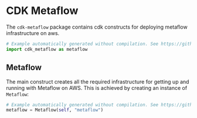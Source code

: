 # CDK Metaflow

The `cdk-metaflow` package contains cdk constructs for deploying metaflow infrastructure on aws.

```python
# Example automatically generated without compilation. See https://github.com/aws/jsii/issues/826
import cdk_metaflow as metaflow
```

## Metaflow

The main construct creates all the required infrastructure for getting up and running with Metaflow on AWS. This is achieved by creating an instance of `Metaflow`:

```python
# Example automatically generated without compilation. See https://github.com/aws/jsii/issues/826
metaflow = Metaflow(self, "metaflow")
```

